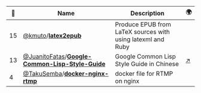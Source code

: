 |:star2: | Name | Description | 🌍|
|---|---|---|---|
|15|[@kmuto](https://github.com/kmuto)/[**latex2epub**](https://github.com/kmuto/latex2epub)|Produce EPUB from LaTeX sources with using latexml and Ruby||
|13|[@JuanitoFatas](https://github.com/JuanitoFatas)/[**Google-Common-Lisp-Style-Guide**](https://github.com/JuanitoFatas/Google-Common-Lisp-Style-Guide)|Google Common Lisp Style Guide in Chinese|[:arrow_upper_right:](http://gclsg.lisp.tw/)|
|4|[@TakuSemba](https://github.com/TakuSemba)/[**docker-nginx-rtmp**](https://github.com/TakuSemba/docker-nginx-rtmp)|docker file for RTMP on nginx||


